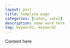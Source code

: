 ```yaml
---
layout: post
title: template page
categories: [cate1, cate2]
description: some word here
tag: keyword1, keyword2
---
```


Content here
